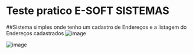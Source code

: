 # Teste pratico E-SOFT SISTEMAS
##Sistema simples onde tenho um cadastro de Endereços e a listagem do Endereços cadastrados
![image](https://user-images.githubusercontent.com/43356551/172505837-adc45258-5ce3-4199-a9c1-29dabeabbc25.png)


![image](https://user-images.githubusercontent.com/43356551/172505853-ae2872b3-d79c-4545-b349-debf02ca7685.png)
